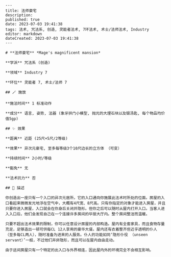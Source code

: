 
    ---
    title: 法师豪宅
    description: 
    published: true
    date: 2023-07-03 19:41:38
    tags: 法术, 咒法系, 创造, 灵能者法术, 7环法术, 术士/法师法术, Industry
    editor: markdown
    dateCreated: 2023-07-03 19:41:38
    ---

    # **法师豪宅** *Mage's magnificent mansion*

    **学派** 咒法系 (创造) 

    **领域** Industry 7

    **环位** 灵能者 7, 术士/法师 7

    ## 🪄 施放

    **施法时间** 1 标准动作

    **成分** 语言, 姿势, 法器 (象牙拱门小模型, 抛光的大理石块以及银汤匙, 每个物品均价值5gp)

    ## ✨ 效果  

    **距离** 近距 (25尺+5尺/2等级) 

    **效果** 异次元豪宅, 至多每等级3个10尺边长的立方体 （可变） 

    **持续时间** 2小时/等级 

    **豁免** 无

    **法术抗力** 否

    ## 📖 描述

    你创造出一座只有一个入口的异次元居所，它的入口通向你施展此法术时所处的位面。房屋的入口看起来微微发光地浮在空气中，大概有4尺宽、8尺高。只有你指定的对象才能进入房屋，并且只要你进入房屋，入口就会在你身后关闭并隐形。但你之后可以随时从屋内打开入口。当客人进入入口后，他们会发现自己在一个连接许多房间的华丽大厅内。整个房间整洁而温暖。

    只要不超出法术效果的限制，你可以任意设计房屋的内部构造。屋内有全套家具，而且食物存量充足，足够造出一顿可供每CL 12人享用的豪华大餐。屋内还有衣着整齐但近乎透明的仆人 （至多每CL两人），随时准备为进来的人服务。仆人的功能如同‘隐形仆役 （unseen servant）’一般，不过他们并非隐形，而且可以在屋内自由走动。

    由于这间房屋只有一个特定的出入口与外界相连，因此屋内外的环境完全不会相互影响。
    